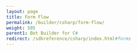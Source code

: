```yaml
---
layout: page
title: Form Flow
permalink: /builder/csharp/form-flow/
weight: 505
parent1: Bot Builder for C#
redirect: /sdkreference/csharp/index.html#forms
---
```

